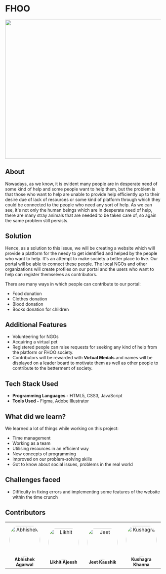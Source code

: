 # FHOO
<p align ="center"><img src = "https://imgur.com/FYNmULD.png" height = "450px" width = 850px"/></p>

## About
Nowadays, as we know, it is evident many people are in desperate need of some kind of help and some people want to help them, but the problem is that those who want to help are 
unable to provide help efficiently up to their desire due of lack of resources or some kind of platform through which they could be connected to the people who need any sort of 
help. As we can see, it's not only the human beings which are in desperate need of help, there are many stray animals that are needed to be taken care of, so again the same 
problem still persists.

## Solution
Hence, as a solution to this issue, we will be creating a website which will provide a platform for the needy to get identified and helped by the people who want to help. It's 
an attempt to make society a better place to live. Our portal will be able to connect these people. The local NGOs and other organizations will create profiles on our portal 
and the users who want to help can register themselves as contributors.

There are many ways in which people can contribute to our portal:

* Food donation
* Clothes donation
* Blood donation
* Books donation for children

## Additional Features
* Volunteering for NGOs
* Acquiring a virtual pet
* Registered people can raise requests for seeking any kind of help from the platform or FHOO society.
* Contributors will be rewarded with **Virtual Medals** and names will be displayed on a leader board to motivate them as well as other people to contribute to the betterment 
of society.

## Tech Stack Used
* **Programming Languages -** HTML5, CSS3, JavaScript 
* **Tools Used -** Figma, Adobe Illustrator

## What did we learn?
We learned a lot of things while working on this project:
* Time management
* Working as a team
* Utilising resources in an efficient way
* New concepts of programming
* Improved on our problem-solving skills
* Got to know about social issues, problems in the real world

## Challenges faced
* Difficulty in fixing errors and implementing some features of the website within the time crunch

## Contributors

<table>
<tr>
    <td align="center" style="word-wrap: break-word; width: 150.0; height: 150.0">
        <a href=https://github.com/Abhii-Agarwal09>
            <img src=https://avatars.githubusercontent.com/u/75776332?v=4 width="100;"  style="border-radius:50%;align-items:center;justify-content:center;overflow:hidden;padding-top:10px" alt=Abhishek Agarwal/>
            <br />
            <sub style="font-size:14px"><b>Abhishek Agarwal</b></sub>
        </a>
    </td>
    <td align="center" style="word-wrap: break-word; width: 150.0; height: 150.0">
        <a href=https://github.com/Likkiii>
            <img src=https://avatars.githubusercontent.com/u/76266365?v=4 width="100;"  style="border-radius:50%;align-items:center;justify-content:center;overflow:hidden;padding-top:10px" alt=Likhit Ajeesh/>
            <br />
            <sub style="font-size:14px"><b>Likhit Ajeesh</b></sub>
        </a>
    </td>
    <td align="center" style="word-wrap: break-word; width: 150.0; height: 150.0">
        <a href=https://github.com/JeetKaushik8055>
            <img src=https://avatars.githubusercontent.com/u/78296225?v=4 width="100;"  style="border-radius:50%;align-items:center;justify-content:center;overflow:hidden;padding-top:10px" alt=Jeet Kaushik/>
            <br />
            <sub style="font-size:14px"><b>Jeet Kaushik</b></sub>
        </a>
    </td>
    <td align="center" style="word-wrap: break-word; width: 150.0; height: 150.0">
        <a href=https://github.com/Kushagra2702>
            <img src=https://avatars.githubusercontent.com/u/82564423?v=4 width="100;"  style="border-radius:50%;align-items:center;justify-content:center;overflow:hidden;padding-top:10px" alt=Kushagra Khanna/>
            <br />
            <sub style="font-size:14px"><b>Kushagra Khanna</b></sub>
        </a>
    </td>
</tr>
</table>

